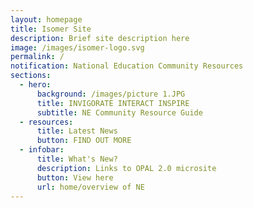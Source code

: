 ```yaml
---
layout: homepage
title: Isomer Site
description: Brief site description here
image: /images/isomer-logo.svg
permalink: /
notification: National Education Community Resources
sections:
  - hero:
      background: /images/picture 1.JPG
      title: INVIGORATE INTERACT INSPIRE
      subtitle: NE Community Resource Guide
  - resources:
      title: Latest News
      button: FIND OUT MORE
  - infobar:
      title: What's New?
      description: Links to OPAL 2.0 microsite
      button: View here
      url: home/overview of NE
---
```

